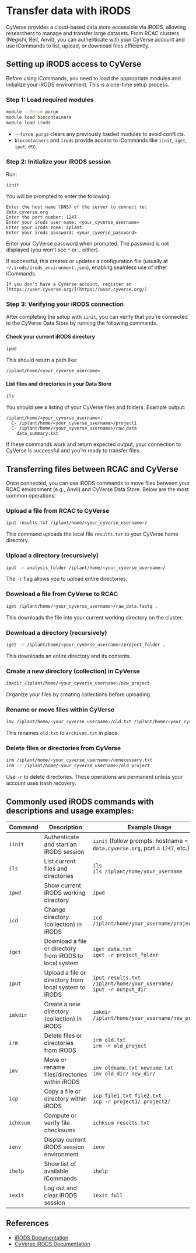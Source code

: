 # Transfer data with iRODS


CyVerse provides a cloud-based data store accessible via iRODS, allowing researchers to manage and transfer large datasets. From RCAC clusters (Negishi, Bell,  Anvil), you can authenticate with your CyVerse account and use iCommands to list, upload, or download files efficiently. 


## Setting up iRODS access to CyVerse

Before using iCommands, you need to load the appropriate modules and initialize your iRODS environment. This is a one-time setup process.

### Step 1: Load required modules

```bash
module --force purge
module load biocontainers
module load irods
```

* `--force purge` clears any previously loaded modules to avoid conflicts.
* `biocontainers` and `irods` provide access to iCommands like `iinit`, `iget`, `iput`, etc.


### Step 2: Initialize your iRODS session

Run:

```bash
iinit
```

You will be prompted to enter the following:

```
Enter the host name (DNS) of the server to connect to: data.cyverse.org
Enter the port number: 1247
Enter your irods user name: <your_cyverse_username>
Enter your irods zone: iplant
Enter your irods password: <your_cyverse_password>
```

Enter your CyVerse password when prompted. The password is not displayed (you won't see `*` or `.` either).

If successful, this creates or updates a configuration file (usually at `~/.irods/irods_environment.json`), enabling seamless use of other iCommands.

```{note}
If you don’t have a CyVerse account, register at [https://user.cyverse.org/](https://user.cyverse.org/)
```



### Step 3: Verifying your iRODS connection

After completing the setup with `iinit`, you can verify that you're connected to the CyVerse Data Store by running the following commands.

#### Check your current iRODS directory

```bash
ipwd
```

This should return a path like:

```
/iplant/home/<your_cyverse_username>
```

#### List files and directories in your Data Store

```bash
ils
```

You should see a listing of your CyVerse files and folders. Example output:

```
/iplant/home/<your_cyverse_username>:
  C- /iplant/home/<your_cyverse_username>/project1
  C- /iplant/home/<your_cyverse_username>/raw_data
    data_summary.txt
```

If these commands work and return expected output, your connection to CyVerse is successful and you’re ready to transfer files.




## Transferring files between RCAC and CyVerse

Once connected, you can use iRODS commands to move files between your RCAC environment (e.g., Anvil) and CyVerse Data Store. Below are the most common operations:

### Upload a file from RCAC to CyVerse

```bash
iput results.txt /iplant/home/<your_cyverse_username>/
```

This command uploads the local file `results.txt` to your CyVerse home directory.

### Upload a directory (recursively)

```bash
iput -r analysis_folder /iplant/home/<your_cyverse_username>/
```

The `-r` flag allows you to upload entire directories.


### Download a file from CyVerse to RCAC

```bash
iget /iplant/home/<your_cyverse_username>/raw_data.fastq .
```

This downloads the file into your current working directory on the cluster.

### Download a directory (recursively)

```bash
iget -r /iplant/home/<your_cyverse_username>/project_folder .
```

This downloads an entire directory and its contents.


### Create a new directory (collection) in CyVerse

```bash
imkdir /iplant/home/<your_cyverse_username>/new_project
```

Organize your files by creating collections before uploading.


### Rename or move files within CyVerse

```bash
imv /iplant/home/<your_cyverse_username>/old.txt /iplant/home/<your_cyverse_username>/archived.txt
```

This renames `old.txt` to `archived.txt` in place.


### Delete files or directories from CyVerse

```bash
irm /iplant/home/<your_cyverse_username>/unnecessary.txt
irm -r /iplant/home/<your_cyverse_username>/old_project
```

Use `-r` to delete directories. These operations are permanent unless your account uses trash recovery.



## Commonly used iRODS commands with descriptions and usage examples:



| Command     | Description                                             | Example Usage                                                                 |
|-------------|---------------------------------------------------------|--------------------------------------------------------------------------------|
| `iinit`     | Authenticate and start an iRODS session                 | `iinit` (follow prompts: hostname = `data.cyverse.org`, port = `1247`, etc.)  |
| `ils`       | List current files and directories                      | `ils`<br>`ils /iplant/home/your_username`                                     |
| `ipwd`      | Show current iRODS working directory                    | `ipwd`                                                                         |
| `icd`       | Change directory (collection) in iRODS                  | `icd /iplant/home/your_username/project1`                                     |
| `iget`      | Download a file or directory from iRODS to local system | `iget data.txt`<br>`iget -r project_folder`                                   |
| `iput`      | Upload a file or directory from local system to iRODS   | `iput results.txt /iplant/home/your_username/`<br>`iput -r output_dir`        |
| `imkdir`    | Create a new directory (collection) in iRODS            | `imkdir /iplant/home/your_username/new_project`                               |
| `irm`       | Delete files or directories from iRODS                  | `irm old.txt`<br>`irm -r old_project`                                         |
| `imv`       | Move or rename files/directories within iRODS           | `imv oldname.txt newname.txt`<br>`imv old_dir/ new_dir/`                      |
| `icp`       | Copy a file or directory within iRODS                   | `icp file1.txt file2.txt`<br>`icp -r project1/ project2/`                     |
| `ichksum`   | Compute or verify file checksums                        | `ichksum results.txt`                                                         |
| `ienv`      | Display current iRODS session environment               | `ienv`                                                                         |
| `ihelp`     | Show list of available iCommands                        | `ihelp`                                                                        |
| `iexit`     | Log out and clear iRODS session                         | `iexit full`                                                                   |



## References

- [iRODS Documentation](https://irods.org/documentation/)
- [CyVerse iRODS Documentation](https://learning.cyverse.org/ds/icommands/)
